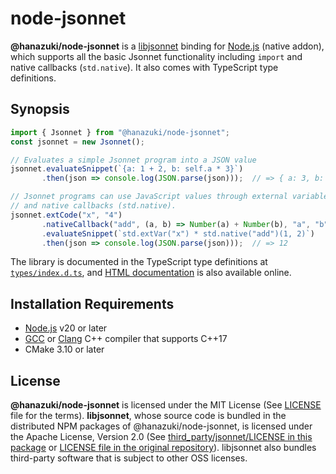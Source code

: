# node-jsonnet

**@hanazuki/node-jsonnet** is a [libjsonnet](https://jsonnet.org) binding for [Node.js](https://nodejs.org) (native addon), which supports all the basic Jsonnet functionality including `import` and native callbacks (`std.native`). It also comes with TypeScript type definitions.

## Synopsis

```typescript
import { Jsonnet } from "@hanazuki/node-jsonnet";
const jsonnet = new Jsonnet();

// Evaluates a simple Jsonnet program into a JSON value
jsonnet.evaluateSnippet(`{a: 1 + 2, b: self.a * 3}`)
       .then(json => console.log(JSON.parse(json)));  // => { a: 3, b: 9 }

// Jsonnet programs can use JavaScript values through external variables (std.extVar)
// and native callbacks (std.native).
jsonnet.extCode("x", "4")
       .nativeCallback("add", (a, b) => Number(a) + Number(b), "a", "b")
       .evaluateSnippet(`std.extVar("x") * std.native("add")(1, 2)`)
       .then(json => console.log(JSON.parse(json)));  // => 12
```

The library is documented in the TypeScript type definitions at [`types/index.d.ts`](types/index.d.ts), and [HTML documentation](https://hanazuki.github.io/node-jsonnet/) is also available online.

## Installation Requirements

- [Node.js](https://nodejs.org/) v20 or later
- [GCC](https://gcc.gnu.org/projects/cxx-status.html#cxx17) or [Clang](https://clang.llvm.org/cxx_status.html#cxx17) C++ compiler that supports C++17
- CMake 3.10 or later

## License
**@hanazuki/node-jsonnet** is licensed under the MIT License (See [LICENSE](LICENSE) file for the terms). **libjsonnet**, whose source code is bundled in the distributed NPM packages of @hanazuki/node-jsonnet, is licensed under the Apache License, Version 2.0 (See [third_party/jsonnet/LICENSE in this package](third_party/jsonnet/LICENSE) or [LICENSE file in the original repository](https://github.com/google/jsonnet/blob/master/LICENSE)). libjsonnet also bundles third-party software that is subject to other OSS licenses.
